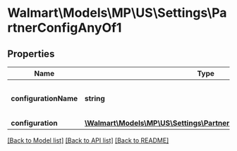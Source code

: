 # Walmart\Models\MP\US\Settings\PartnerConfigAnyOf1

## Properties

Name | Type | Description | Notes
------------ | ------------- | ------------- | -------------
**configurationName** | **string** | Name of the configuration. Allowed value is FEED | [optional]
**configuration** | [**\Walmart\Models\MP\US\Settings\PartnerConfigAnyOf1Configuration**](PartnerConfigAnyOf1Configuration.md) |  | [optional]


[[Back to Model list]](./) [[Back to API list]](../../../../../README.md#supported-apis) [[Back to README]](../../../../../README.md)
